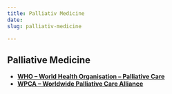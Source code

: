 ```yaml
---
title: Palliativ Medicine
date: 
slug: palliativ-medicine

---
```

## Palliative Medicine

* [**WHO – World Health Organisation – Palliative Care**](www.who.int/cancer/palliative/en/)
* [**WPCA – Worldwide Palliative Care Alliance**](www.thewpca.org/)